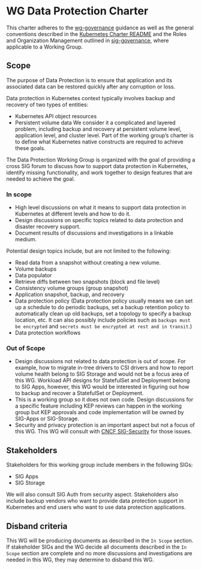 # WG Data Protection Charter

This charter adheres to the [wg-governance] guidance as well as
the general conventions described in the [Kubernetes Charter README] and
the Roles and Organization Management outlined in [sig-governance], where
applicable to a Working Group.


## Scope

The purpose of Data Protection is to ensure that application and its associated
data can be restored quickly after any corruption or loss.

Data protection in Kubernetes context typically involves backup and recovery
of two types of entities:
* Kubernetes API object resources
* Persistent volume data
We consider it a complicated and layered problem, including backup and recovery
at persistent volume level, application level, and cluster level. Part of the
working group’s charter is to define what Kubernetes native constructs are
required to achieve these goals.

The Data Protection Working Group is organized with the goal of providing
a cross SIG forum to discuss how to support data protection in Kubernetes,
identify missing functionality, and work together to design features that
are needed to achieve the goal.

### In scope

* High level discussions on what it means to support data protection in Kubernetes at different levels and how to do it.
* Design discussions on specific topics related to data protection and disaster recovery support.
* Document results of discussions and investigations in a linkable medium.

Potential design topics include, but are not limited to the following:
* Read data from a snapshot without creating a new volume.
* Volume backups
* Data populator
* Retrieve diffs between two snapshots (block and file level)
* Consistency volume groups (group snapshot)
* Application snapshot, backup, and recovery
* Data protection policy (Data protection policy usually means we can set up a schedule to do
  periodic backups, set a backup retention policy to automatically clean up old backups, set a
  topology to specify a backup location, etc. It can also possibly include policies such as
  `backups must be encrypted` and `secrets must be encrypted at rest and in transit`.)
* Data protection workflows

### Out of Scope

* Design discussions not related to data protection is out of scope. For example,
  how to migrate in-tree drivers to CSI drivers and how to report volume health
  belong to SIG Storage and would not be a focus area of this WG. Workload API designs
  for StatefulSet and Deployment belong to SIG Apps, however, this WG would be interested
  in figuring out how to backup and recover a StatefulSet or Deployment.
* This is a working group so it does not own code. Design discussions for
  a specific feature including KEP reviews can happen in the working group
  but KEP approvals and code implementation will be owned by SIG-Apps or
  SIG-Storage.
* Security and privacy protection is an important aspect but not a focus of this WG. This WG will consult with [CNCF SIG-Security](https://github.com/cncf/sig-security) for those issues.


## Stakeholders

Stakeholders for this working group include members in the following SIGs:
* SIG Apps
* SIG Storage

We will also consult SIG Auth from security aspect. Stakeholders also include
backup vendors who want to provide data protection support in Kubernetes and
end users who want to use data protection applications.


## Disband criteria

This WG will be producing documents as described in the `In Scope` section. If stakeholder SIGs and the WG decide all documents described in the `In Scope` section are complete and no more discussions and investigations are needed in this WG, they may determine to disband this WG.


[sig-governance]: https://github.com/kubernetes/community/blob/master/committee-steering/governance/sig-governance.md
[wg-governance]: https://github.com/kubernetes/community/blob/master/committee-steering/governance/wg-governance.md
[Kubernetes Charter README]: https://github.com/kubernetes/community/blob/master/committee-steering/governance/README.md
[lazy consensus]: http://en.osswiki.info/concepts/lazy_consensus

[kubernetes-dev@]: https://groups.google.com/forum/#!forum/kubernetes-dev
[wg-data-protection@]: https://groups.google.com/forum/#!forum/kubernetes-wg-data-protection
[kubernetes/k8s.io]: https://git.k8s.io/k8s.io
